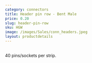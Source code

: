 ```yaml
---
category: connectors
title: Header pin row - Bent Male
price: 0.20
slug: header-pin-row
sku: HGW
image: /images/Sales/conn_headers.jpeg
layout: productdetails
---
```

<br>40 pins/sockets per strip.

